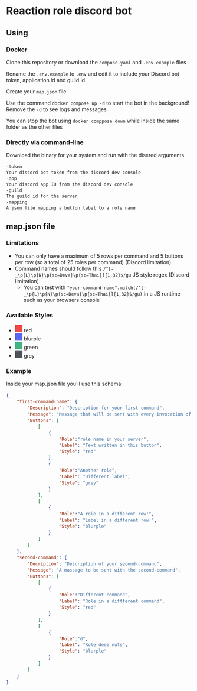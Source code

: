 # Reaction role discord bot

## Using

### Docker

Clone this repository or download the `compose.yaml` and `.env.example` files

Rename the `.env.example` to `.env` and edit it to include your Discord bot token, application id and guild id.

Create your `map.json` file

Use the command `docker compose up -d` to start the bot in the background! Remove the `-d` to see logs and messages

You can stop the bot using `docker comppose down` while inside the same folder as the other files

### Directly via command-line

Download the binary for your system and run with the disered arguments

``` no
-token
Your discord bot token from the discord dev console
-app
Your discord app ID from the discord dev console
-guild
The guild id for the server
-mapping
A json file mapping a button label to a role name
```

## map.json file

### Limitations

- You can only have a maximum of 5 rows per command and 5 buttons per row (so a total of 25 roles per command) (Discord limitation)
- Command names should follow this `/^[-_\p{L}\p{N}\p{sc=Deva}\p{sc=Thai}]{1,32}$/gu` JS style regex (Discord limitation)
  - You can test with `"your-command-name".match(/^[-_\p{L}\p{N}\p{sc=Deva}\p{sc=Thai}]{1,32}$/gu)` in a JS runtime such as your browsers console

### Available Styles

- ![#5865f2](images/red.png) red
- ![#5865f2](images/blurple.png) blurple
- ![#5865f2](images/green.png) green
- ![#5865f2](images/grey.png) grey

### Example

Inside your map.json file you'll use this schema:

```json
{
    "first-command-name": {
        "Description": "Description for your first command",
        "Message": "Message that will be sent with every invocation of this command",
        "Buttons": [
            [
                {
                    "Role":"role name in your server",
                    "Label": "Text written in this button",
                    "Style": "red"
                },
                {
                    "Role":"Another role",
                    "Label": "Different label",
                    "Style": "grey"
                }
            ],
            [
                {
                    "Role":"A role in a different row!",
                    "Label": "Label in a different row!",
                    "Style": "blurple"
                }
            ]
        ]
    },
    "second-command": {
        "Decription": "Description of your second-command",
        "Message": "A massage to be sent with the second-command",
        "Buttons": [
            [
                {
                    "Role":"Different command",
                    "Label": "Role in a diffferent command",
                    "Style": "red"
                }
            ],
            [
                {
                    "Role":"d",
                    "Label": "Role deez nuts",
                    "Style": "blurple"
                }
            ]
        ]
    }
}
```
